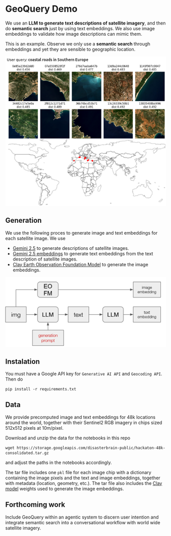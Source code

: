 # GeoQuery Demo

We use an **LLM to generate text descriptions of satellite imagery**, and then do **semantic search** just by using text embeddings. We also use image embeddings to validate how image descriptions can mimic them.

This is an example. Observe we only use a **semantic search** through embeddings and yet they are sensible to geographic location.

![process](imgs/query-example.png) 


## Generation

We use the following proces to generate image and text embeddings for each satellite image. We use 

- [Gemini 2.5](https://ai.google.dev/gemini-api/docs/models) to generate descriptions of satellite images.
- [Gemini 2.5 embeddings](https://ai.google.dev/gemini-api/docs/embeddings) to generate text embeddings from the text description of satellite images.
- [Clay Earth Observation Foundation Model](https://github.com/Clay-foundation/model) to generate the image embeddings.

![process](imgs/process.png) 

## Instalation

You must have a Google API key for `Generative AI API` and `Geocoding API`. Then do

```
pip install -r requirements.txt
```

## Data

We provide precomputed image and text embeddings for 48k locations around the world, together with their Sentinel2 RGB imagery in chips sized 512x512 pixels at 10m/pixel.

Download and unzip the data for the notebooks in this repo

```
wget https://storage.googleapis.com/disasterbrain-public/hackaton-48k-consolidated.tar.gz
```

and adjust the paths in the notebooks accordingly.

The tar file includes one `pkl` file for each image chip with a dictionary containing the image pixels and the text and image embeddings, together with metadata (location, geometry, etc.). The tar file also includes the [Clay model](https://github.com/Clay-foundation/model) weights used to generate the image embeddings.

## Forthcoming work

Include GeoQuery within an agentic system to discern user intention and integrate semantic search into a conversational workflow with world wide satellite imagery.